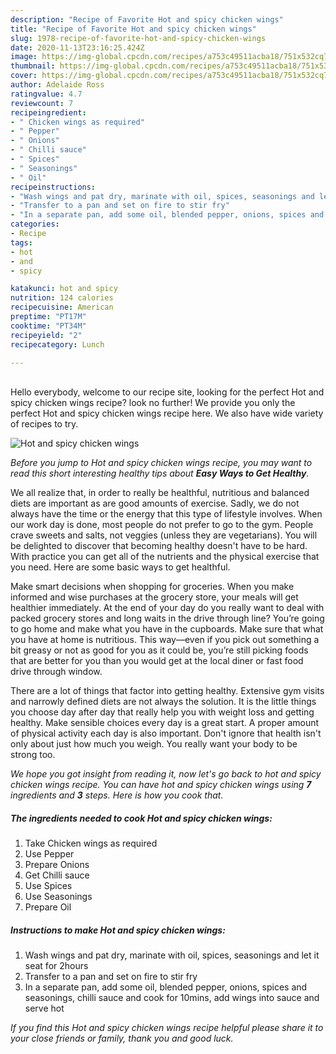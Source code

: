 ```yaml
---
description: "Recipe of Favorite Hot and spicy chicken wings"
title: "Recipe of Favorite Hot and spicy chicken wings"
slug: 1978-recipe-of-favorite-hot-and-spicy-chicken-wings
date: 2020-11-13T23:16:25.424Z
image: https://img-global.cpcdn.com/recipes/a753c49511acba18/751x532cq70/hot-and-spicy-chicken-wings-recipe-main-photo.jpg
thumbnail: https://img-global.cpcdn.com/recipes/a753c49511acba18/751x532cq70/hot-and-spicy-chicken-wings-recipe-main-photo.jpg
cover: https://img-global.cpcdn.com/recipes/a753c49511acba18/751x532cq70/hot-and-spicy-chicken-wings-recipe-main-photo.jpg
author: Adelaide Ross
ratingvalue: 4.7
reviewcount: 7
recipeingredient:
- " Chicken wings as required"
- " Pepper"
- " Onions"
- " Chilli sauce"
- " Spices"
- " Seasonings"
- " Oil"
recipeinstructions:
- "Wash wings and pat dry, marinate with oil, spices, seasonings and let it seat for 2hours"
- "Transfer to a pan and set on fire to stir fry"
- "In a separate pan, add some oil, blended pepper, onions, spices and seasonings, chilli sauce and cook for 10mins, add wings into sauce and serve hot"
categories:
- Recipe
tags:
- hot
- and
- spicy

katakunci: hot and spicy 
nutrition: 124 calories
recipecuisine: American
preptime: "PT17M"
cooktime: "PT34M"
recipeyield: "2"
recipecategory: Lunch

---
```

<br>
Hello everybody, welcome to our recipe site, looking for the perfect Hot and spicy chicken wings recipe? look no further! We provide you only the perfect Hot and spicy chicken wings recipe here. We also have wide variety of recipes to try.
<br>


![Hot and spicy chicken wings](https://img-global.cpcdn.com/recipes/a753c49511acba18/751x532cq70/hot-and-spicy-chicken-wings-recipe-main-photo.jpg)

<i>Before you jump to Hot and spicy chicken wings recipe, you may want to read this short interesting healthy tips about <strong>Easy Ways to Get Healthy</strong>.</i>

We all realize that, in order to really be healthful, nutritious and balanced diets are important as are good amounts of exercise. Sadly, we do not always have the time or the energy that this type of lifestyle involves. When our work day is done, most people do not prefer to go to the gym. People crave sweets and salts, not veggies (unless they are vegetarians). You will be delighted to discover that becoming healthy doesn't have to be hard. With practice you can get all of the nutrients and the physical exercise that you need. Here are some basic ways to get healthful.

Make smart decisions when shopping for groceries. When you make informed and wise purchases at the grocery store, your meals will get healthier immediately. At the end of your day do you really want to deal with packed grocery stores and long waits in the drive through line? You’re going to go home and make what you have in the cupboards. Make sure that what you have at home is nutritious. This way—even if you pick out something a bit greasy or not as good for you as it could be, you’re still picking foods that are better for you than you would get at the local diner or fast food drive through window.

There are a lot of things that factor into getting healthy. Extensive gym visits and narrowly defined diets are not always the solution. It is the little things you choose day after day that really help you with weight loss and getting healthy. Make sensible choices every day is a great start. A proper amount of physical activity each day is also important. Don't ignore that health isn't only about just how much you weigh. You really want your body to be strong too. 


<i>We hope you got insight from reading it, now let's go back to hot and spicy chicken wings recipe. You can have hot and spicy chicken wings using <strong>7</strong> ingredients and <strong>3</strong> steps. Here is how you cook that.
</i>

##### The ingredients needed to cook Hot and spicy chicken wings:

1. Take  Chicken wings as required
1. Use  Pepper
1. Prepare  Onions
1. Get  Chilli sauce
1. Use  Spices
1. Use  Seasonings
1. Prepare  Oil


##### Instructions to make Hot and spicy chicken wings:

1. Wash wings and pat dry, marinate with oil, spices, seasonings and let it seat for 2hours
1. Transfer to a pan and set on fire to stir fry
1. In a separate pan, add some oil, blended pepper, onions, spices and seasonings, chilli sauce and cook for 10mins, add wings into sauce and serve hot


<i>If you find this Hot and spicy chicken wings recipe helpful please share it to your close friends or family, thank you and good luck.</i>
